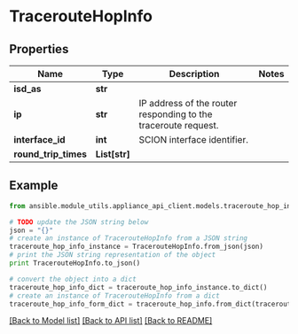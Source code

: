 # TracerouteHopInfo


## Properties

Name | Type | Description | Notes
------------ | ------------- | ------------- | -------------
**isd_as** | **str** |  | 
**ip** | **str** | IP address of the router responding to the traceroute request. | 
**interface_id** | **int** | SCION interface identifier. | 
**round_trip_times** | **List[str]** |  | 

## Example

```python
from ansible.module_utils.appliance_api_client.models.traceroute_hop_info import TracerouteHopInfo

# TODO update the JSON string below
json = "{}"
# create an instance of TracerouteHopInfo from a JSON string
traceroute_hop_info_instance = TracerouteHopInfo.from_json(json)
# print the JSON string representation of the object
print TracerouteHopInfo.to_json()

# convert the object into a dict
traceroute_hop_info_dict = traceroute_hop_info_instance.to_dict()
# create an instance of TracerouteHopInfo from a dict
traceroute_hop_info_form_dict = traceroute_hop_info.from_dict(traceroute_hop_info_dict)
```
[[Back to Model list]](../README.md#documentation-for-models) [[Back to API list]](../README.md#documentation-for-api-endpoints) [[Back to README]](../README.md)


